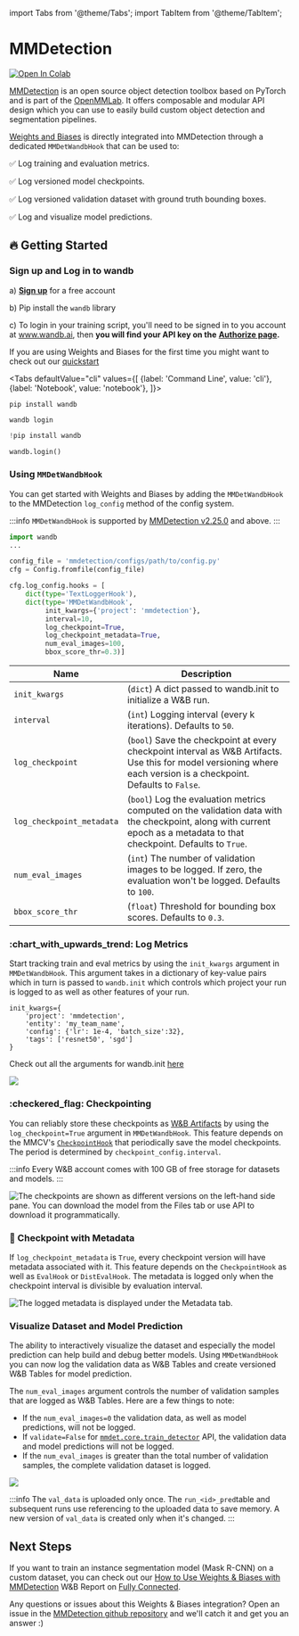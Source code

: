 import Tabs from '@theme/Tabs';
import TabItem from '@theme/TabItem';

# MMDetection

[![Open In Colab](https://colab.research.google.com/assets/colab-badge.svg)](https://github.com/wandb/examples/blob/master/colabs/mmdetection/Train\_an\_Object\_Detection%2BSemantic\_Segmentation\_Model\_with\_MMDetection\_and\_W%26B.ipynb)

[MMDetection](https://github.com/open-mmlab/mmdetection/) is an open source object detection toolbox based on PyTorch and is part of the [OpenMMLab](https://openmmlab.com/). It offers composable and modular API design which you can use to easily build custom object detection and segmentation pipelines.

[Weights and Biases](https://wandb.ai/site) is directly integrated into MMDetection through a dedicated `MMDetWandbHook` that can be used to:

✅ Log training and evaluation metrics.

✅ Log versioned model checkpoints.

✅ Log versioned validation dataset with ground truth bounding boxes.

✅ Log and visualize model predictions.

## :fire: Getting Started

### Sign up and Log in to wandb

a) [**Sign up**](https://wandb.ai/site) for a free account

b) Pip install the `wandb` library

c) To login in your training script, you'll need to be signed in to you account at www.wandb.ai, then **you will find your API key on the** [**Authorize page**](https://wandb.ai/authorize)**.**

If you are using Weights and Biases for the first time you might want to check out our [quickstart](../../quickstart.md)

<Tabs
  defaultValue="cli"
  values={[
    {label: 'Command Line', value: 'cli'},
    {label: 'Notebook', value: 'notebook'},
  ]}>
  <TabItem value="cli">

```
pip install wandb

wandb login
```

  </TabItem>
  <TabItem value="notebook">

```python
!pip install wandb

wandb.login()
```

  </TabItem>
</Tabs>

### Using `MMDetWandbHook`

You can get started with Weights and Biases by adding the `MMDetWandbHook` to the MMDetection `log_config` method of the config system.

:::info
`MMDetWandbHook` is supported by [MMDetection v2.25.0](https://twitter.com/OpenMMLab/status/1532193548283432960?s=20\&t=dzBiKn9dlNdrvK8e\_q0zfQ) and above.
:::

```python
import wandb
...

config_file = 'mmdetection/configs/path/to/config.py'
cfg = Config.fromfile(config_file)

cfg.log_config.hooks = [
    dict(type='TextLoggerHook'),
    dict(type='MMDetWandbHook',
         init_kwargs={'project': 'mmdetection'},
         interval=10,
         log_checkpoint=True,
         log_checkpoint_metadata=True,
         num_eval_images=100,
         bbox_score_thr=0.3)]
```

| Name                      | Description                                                                                                                                                             |
| ------------------------- | ----------------------------------------------------------------------------------------------------------------------------------------------------------------------- |
| `init_kwargs`             | (`dict`) A dict passed to wandb.init to initialize a W&B run.                                                                                                          |
| `interval`                | (`int`) Logging interval (every k iterations). Defaults to `50`.                                                                                                        |
| `log_checkpoint`          | (`bool`) Save the checkpoint at every checkpoint interval as W&B Artifacts. Use this for model versioning where each version is a checkpoint. Defaults to `False`.     |
| `log_checkpoint_metadata` | (`bool`) Log the evaluation metrics computed on the validation data with the checkpoint, along with current epoch as a metadata to that checkpoint. Defaults to `True`. |
| `num_eval_images`         | (`int`) The number of validation images to be logged. If zero, the evaluation won't be logged. Defaults to `100`.                                                       |
| `bbox_score_thr`          | (`float`) Threshold for bounding box scores. Defaults to `0.3`.                                                                                                         |

### :chart\_with\_upwards\_trend: Log Metrics

Start tracking train and eval metrics by using the `init_kwargs` argument in `MMDetWandbHook`. This argument takes in a dictionary of key-value pairs which in turn is passed to `wandb.init` which controls which project your run is logged to as well as other features of your run.

```
init_kwargs={
    'project': 'mmdetection',
    'entity': 'my_team_name',
    'config': {'lr': 1e-4, 'batch_size':32},
    'tags': ['resnet50', 'sgd'] 
}
```

Check out all the arguments for wandb.init [here](https://docs.wandb.ai/ref/python/init)

![](@site/static/images/integrations/log_metrics.gif)

### :checkered\_flag: Checkpointing

You can reliably store these checkpoints as [W&B Artifacts](../artifacts/intro.md) by using the `log_checkpoint=True` argument in `MMDetWandbHook`. This feature depends on the MMCV's [`CheckpointHook`](https://mmcv.readthedocs.io/en/latest/api.html?highlight=CheckpointHook#mmcv.runner.CheckpointHook) that periodically save the model checkpoints. The period is determined by `checkpoint_config.interval`.

:::info
Every W&B account comes with 100 GB of free storage for datasets and models.
:::

![The checkpoints are shown as different versions on the left-hand side pane. You can download the model from the Files tab or use API to download it programmatically.](/images/integrations/mmdetection_checkpointing.png)

### :mega: Checkpoint with Metadata

If `log_checkpoint_metadata` is `True`, every checkpoint version will have metadata associated with it. This feature depends on the `CheckpointHook` as well as `EvalHook` or `DistEvalHook`. The metadata is logged only when the checkpoint interval is divisible by evaluation interval.

![The logged metadata is displayed under the Metadata tab.](@site/static/images/integrations/mmdetection_checkpoint_metadata.png)

### Visualize Dataset and Model Prediction 

The ability to interactively visualize the dataset and especially the model prediction can help build and debug better models. Using `MMDetWandbHook` you can now log the validation data as W&B Tables and create versioned W&B Tables for model prediction.

The `num_eval_images` argument controls the number of validation samples that are logged as W&B Tables. Here are a few things to note:

* If the `num_eval_images=0` the validation data, as well as model predictions, will not be logged.
* If `validate=False` for [`mmdet.core.train_detector`](https://mmdetection.readthedocs.io/en/latest/\_modules/mmdet/apis/train.html?highlight=train\_detector) API, the validation data and model predictions will not be logged.
* If the `num_eval_images` is greater than the total number of validation samples, the complete validation dataset is logged.

![](/images/integrations/mmdetection_visualize.gif)

:::info
The `val_data` is uploaded only once. The `run_<id>_pred`table and subsequent runs use referencing to the uploaded data to save memory. A new version of `val_data` is created only when it's changed.
:::

## Next Steps

If you want to train an instance segmentation model (Mask R-CNN) on a custom dataset, you can check out our [How to Use Weights & Biases with MMDetection](https://wandb.ai/ayush-thakur/mmdetection/reports/How-to-Use-Weights-Biases-with-MMDetection--VmlldzoyMTM0MDE2) W&B Report on [Fully Connected](https://wandb.ai/fully-connected).

Any questions or issues about this Weights & Biases integration? Open an issue in the [MMDetection github repository](https://github.com/open-mmlab/mmdetection) and we'll catch it and get you an answer :)
